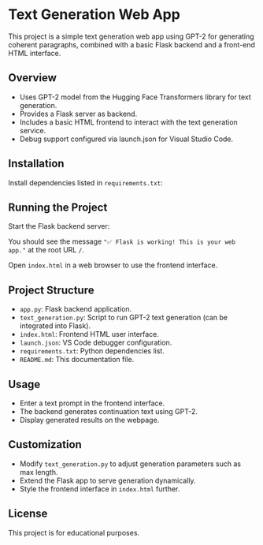 # Text Generation Web App

This project is a simple text generation web app using GPT-2 for generating coherent paragraphs, combined with a basic Flask backend and a front-end HTML interface.

## Overview

- Uses GPT-2 model from the Hugging Face Transformers library for text generation.
- Provides a Flask server as backend.
- Includes a basic HTML frontend to interact with the text generation service.
- Debug support configured via launch.json for Visual Studio Code.

## Installation

Install dependencies listed in `requirements.txt`:


## Running the Project

Start the Flask backend server:


You should see the message `"✅ Flask is working! This is your web app."` at the root URL `/`.

Open `index.html` in a web browser to use the frontend interface.

## Project Structure

- `app.py`: Flask backend application.
- `text_generation.py`: Script to run GPT-2 text generation (can be integrated into Flask).
- `index.html`: Frontend HTML user interface.
- `launch.json`: VS Code debugger configuration.
- `requirements.txt`: Python dependencies list.
- `README.md`: This documentation file.

## Usage

- Enter a text prompt in the frontend interface.
- The backend generates continuation text using GPT-2.
- Display generated results on the webpage.

## Customization

- Modify `text_generation.py` to adjust generation parameters such as max length.
- Extend the Flask app to serve generation dynamically.
- Style the frontend interface in `index.html` further.

## License

This project is for educational purposes.


